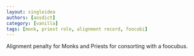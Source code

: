 ```yaml
---
layout: singleidea
authors: [aosdict]
category: [vanilla]
tags: [monk, priest role, alignment record, foocubi]
---
```

Alignment penalty for Monks and Priests for consorting with a foocubus.
